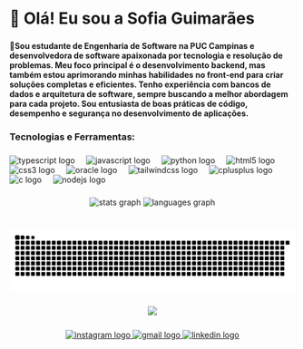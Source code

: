 <h1 align="left">👋 Olá! Eu sou a Sofia Guimarães</h1>

###

<h4 align="left">🚀Sou estudante de Engenharia de Software na PUC Campinas e desenvolvedora de software apaixonada por tecnologia e resolução de problemas. Meu foco principal é o desenvolvimento backend, mas também estou aprimorando minhas habilidades no front-end para criar soluções completas e eficientes. Tenho experiência com bancos de dados e arquitetura de software, sempre buscando a melhor abordagem para cada projeto. Sou entusiasta de boas práticas de código, desempenho e segurança no desenvolvimento de aplicações.</h4>

###

<h3 align="left">Tecnologias e Ferramentas:</h3>

###

<div align="left">
  <img src="https://skillicons.dev/icons?i=ts" height="30" alt="typescript logo"  />
  <img width="12" />
  <img src="https://skillicons.dev/icons?i=js" height="30" alt="javascript logo"  />
  <img width="12" />
  <img src="https://skillicons.dev/icons?i=py" height="30" alt="python logo"  />
  <img width="12" />
  <img src="https://skillicons.dev/icons?i=html" height="30" alt="html5 logo"  />
  <img width="12" />
  <img src="https://skillicons.dev/icons?i=css" height="30" alt="css3 logo"  />
  <img width="12" />
  <img src="https://img.shields.io/badge/Oracle-F80000?logo=oracle&logoColor=white&style=for-the-badge" height="30" alt="oracle logo"  />
  <img width="12" />
  <img src="https://skillicons.dev/icons?i=tailwind" height="30" alt="tailwindcss logo"  />
  <img width="12" />
  <img src="https://skillicons.dev/icons?i=cpp" height="30" alt="cplusplus logo"  />
  <img width="12" />
  <img src="https://skillicons.dev/icons?i=c" height="30" alt="c logo"  />
  <img width="12" />
  <img src="https://cdn.jsdelivr.net/gh/devicons/devicon/icons/nodejs/nodejs-plain-wordmark.svg" height="30" alt="nodejs logo"  />
</div>

###

<div align="center">
  <img src="https://github-readme-stats.vercel.app/api?username=Sofiabreug&hide_title=false&hide_rank=false&show_icons=false&include_all_commits=true&count_private=true&disable_animations=false&theme=aura&locale=en&hide_border=false&order=1" height="136" alt="stats graph"  />
  <img src="https://github-readme-stats.vercel.app/api/top-langs?username=Sofiabreug&locale=en&hide_title=false&layout=compact&card_width=320&langs_count=12&theme=aura&hide_border=false&order=2" height="135" alt="languages graph"  />
</div>

###

<br clear="both">

<img src="https://raw.githubusercontent.com/Sofiabreug/Sofiabreug/output/snake.svg" alt="Snake animation" />

###

<div align="center">
  <img src="https://profile-counter.glitch.me/Sofiabreug/count.svg?"  />
</div>

###

<div align="center">
  <a href="https://www.instagram.com/sofi.abreug/" target="_blank">
    <img src="https://img.shields.io/static/v1?message=Instagram&logo=instagram&label=&color=E4405F&logoColor=white&labelColor=&style=for-the-badge" height="35" alt="instagram logo"  />
  </a>
  <a href="sofia.abreu.guimaraes@gmail.com" target="_blank">
    <img src="https://img.shields.io/static/v1?message=Gmail&logo=gmail&label=&color=D14836&logoColor=white&labelColor=&style=for-the-badge" height="35" alt="gmail logo"  />
  </a>
  <a href="https://www.linkedin.com/in/sofia-abreug/" target="_blank">
    <img src="https://img.shields.io/static/v1?message=LinkedIn&logo=linkedin&label=&color=0077B5&logoColor=white&labelColor=&style=for-the-badge" height="35" alt="linkedin logo"  />
  </a>
</div>

###
